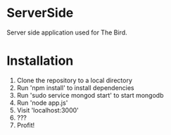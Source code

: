 ServerSide
==========

Server side application used for The Bird.

Installation
==========

1. Clone the repository to a local directory
2. Run 'npm install' to install dependencies
3. Run 'sudo service mongod start' to start mongodb
4. Run 'node app.js'
5. Visit 'localhost:3000'
6. ???
7. Profit!
